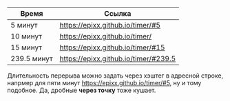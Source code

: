 Время | Ссылка
----- | ------
5 минут  | https://epixx.github.io/timer/#5
10 минут | https://epixx.github.io/timer/
15 минут | https://epixx.github.io/timer/#15
239.5 минут | https://epixx.github.io/timer/#239.5

Длительность перерыва можно задать через хэштег в адресной строке, напрмер для пяти минут https://epixx.github.io/timer/#5, ну и тому подобное. Да, дробные **через точку** тоже кушает.
